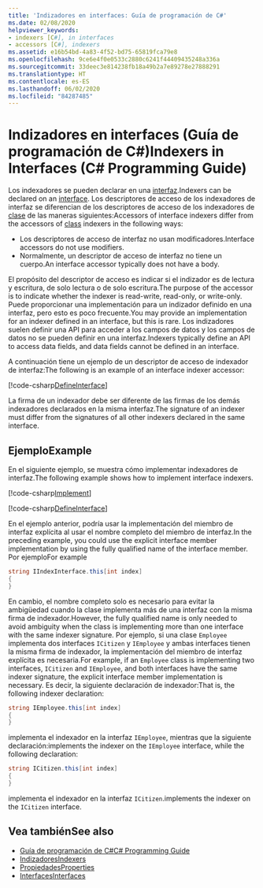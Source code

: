 ```yaml
---
title: 'Indizadores en interfaces: Guía de programación de C#'
ms.date: 02/08/2020
helpviewer_keywords:
- indexers [C#], in interfaces
- accessors [C#], indexers
ms.assetid: e16b54bd-4a83-4f52-bd75-65819fca79e8
ms.openlocfilehash: 9ce6e4f0e0533c2880c6241f44409435248a336a
ms.sourcegitcommit: 33deec3e814238fb18a49b2a7e89278e27888291
ms.translationtype: HT
ms.contentlocale: es-ES
ms.lasthandoff: 06/02/2020
ms.locfileid: "84287485"
---
```

# <a name="indexers-in-interfaces-c-programming-guide"></a><span data-ttu-id="8623b-102">Indizadores en interfaces (Guía de programación de C#)</span><span class="sxs-lookup"><span data-stu-id="8623b-102">Indexers in Interfaces (C# Programming Guide)</span></span>

<span data-ttu-id="8623b-103">Los indexadores se pueden declarar en una [interfaz](../../language-reference/keywords/interface.md).</span><span class="sxs-lookup"><span data-stu-id="8623b-103">Indexers can be declared on an [interface](../../language-reference/keywords/interface.md).</span></span> <span data-ttu-id="8623b-104">Los descriptores de acceso de los indexadores de interfaz se diferencian de los descriptores de acceso de los indexadores de [clase](../../language-reference/keywords/class.md) de las maneras siguientes:</span><span class="sxs-lookup"><span data-stu-id="8623b-104">Accessors of interface indexers differ from the accessors of [class](../../language-reference/keywords/class.md) indexers in the following ways:</span></span>

- <span data-ttu-id="8623b-105">Los descriptores de acceso de interfaz no usan modificadores.</span><span class="sxs-lookup"><span data-stu-id="8623b-105">Interface accessors do not use modifiers.</span></span>
- <span data-ttu-id="8623b-106">Normalmente, un descriptor de acceso de interfaz no tiene un cuerpo.</span><span class="sxs-lookup"><span data-stu-id="8623b-106">An interface accessor typically does not have a body.</span></span>

<span data-ttu-id="8623b-107">El propósito del descriptor de acceso es indicar si el indizador es de lectura y escritura, de solo lectura o de solo escritura.</span><span class="sxs-lookup"><span data-stu-id="8623b-107">The purpose of the accessor is to indicate whether the indexer is read-write, read-only, or write-only.</span></span> <span data-ttu-id="8623b-108">Puede proporcionar una implementación para un indizador definido en una interfaz, pero esto es poco frecuente.</span><span class="sxs-lookup"><span data-stu-id="8623b-108">You may provide an implementation for an indexer defined in an interface, but this is rare.</span></span> <span data-ttu-id="8623b-109">Los indizadores suelen definir una API para acceder a los campos de datos y los campos de datos no se pueden definir en una interfaz.</span><span class="sxs-lookup"><span data-stu-id="8623b-109">Indexers typically define an API to access data fields, and data fields cannot be defined in an interface.</span></span>

<span data-ttu-id="8623b-110">A continuación tiene un ejemplo de un descriptor de acceso de indexador de interfaz:</span><span class="sxs-lookup"><span data-stu-id="8623b-110">The following is an example of an interface indexer accessor:</span></span>

[!code-csharp[DefineInterface](~/samples/snippets/csharp/interfaces/indexers.cs#DefineIndexer)]

<span data-ttu-id="8623b-111">La firma de un indexador debe ser diferente de las firmas de los demás indexadores declarados en la misma interfaz.</span><span class="sxs-lookup"><span data-stu-id="8623b-111">The signature of an indexer must differ from the signatures of all other indexers declared in the same interface.</span></span>

## <a name="example"></a><span data-ttu-id="8623b-112">Ejemplo</span><span class="sxs-lookup"><span data-stu-id="8623b-112">Example</span></span>

<span data-ttu-id="8623b-113">En el siguiente ejemplo, se muestra cómo implementar indexadores de interfaz.</span><span class="sxs-lookup"><span data-stu-id="8623b-113">The following example shows how to implement interface indexers.</span></span>

[!code-csharp[Implement](~/samples/snippets/csharp/interfaces/indexers.cs#ImplementInterface)]

[!code-csharp[DefineInterface](~/samples/snippets/csharp/interfaces/indexers.cs#ExampleCode)]

<span data-ttu-id="8623b-114">En el ejemplo anterior, podría usar la implementación del miembro de interfaz explícita al usar el nombre completo del miembro de interfaz.</span><span class="sxs-lookup"><span data-stu-id="8623b-114">In the preceding example, you could use the explicit interface member implementation by using the fully qualified name of the interface member.</span></span> <span data-ttu-id="8623b-115">Por ejemplo</span><span class="sxs-lookup"><span data-stu-id="8623b-115">For example</span></span>

```csharp
string IIndexInterface.this[int index]
{
}
```

<span data-ttu-id="8623b-116">En cambio, el nombre completo solo es necesario para evitar la ambigüedad cuando la clase implementa más de una interfaz con la misma firma de indexador.</span><span class="sxs-lookup"><span data-stu-id="8623b-116">However, the fully qualified name is only needed to avoid ambiguity when the class is implementing more than one interface with the same indexer signature.</span></span> <span data-ttu-id="8623b-117">Por ejemplo, si una clase `Employee` implementa dos interfaces `ICitizen` y `IEmployee` y ambas interfaces tienen la misma firma de indexador, la implementación del miembro de interfaz explícita es necesaria.</span><span class="sxs-lookup"><span data-stu-id="8623b-117">For example, if an `Employee` class is implementing two interfaces, `ICitizen` and `IEmployee`, and both interfaces have the same indexer signature, the explicit interface member implementation is necessary.</span></span> <span data-ttu-id="8623b-118">Es decir, la siguiente declaración de indexador:</span><span class="sxs-lookup"><span data-stu-id="8623b-118">That is, the following indexer declaration:</span></span>

```csharp
string IEmployee.this[int index]
{
}
```

<span data-ttu-id="8623b-119">implementa el indexador en la interfaz `IEmployee`, mientras que la siguiente declaración:</span><span class="sxs-lookup"><span data-stu-id="8623b-119">implements the indexer on the `IEmployee` interface, while the following declaration:</span></span>

```csharp
string ICitizen.this[int index]
{
}
```

<span data-ttu-id="8623b-120">implementa el indexador en la interfaz `ICitizen`.</span><span class="sxs-lookup"><span data-stu-id="8623b-120">implements the indexer on the `ICitizen` interface.</span></span>

## <a name="see-also"></a><span data-ttu-id="8623b-121">Vea también</span><span class="sxs-lookup"><span data-stu-id="8623b-121">See also</span></span>

- [<span data-ttu-id="8623b-122">Guía de programación de C#</span><span class="sxs-lookup"><span data-stu-id="8623b-122">C# Programming Guide</span></span>](../index.md)
- [<span data-ttu-id="8623b-123">Indizadores</span><span class="sxs-lookup"><span data-stu-id="8623b-123">Indexers</span></span>](./index.md)
- [<span data-ttu-id="8623b-124">Propiedades</span><span class="sxs-lookup"><span data-stu-id="8623b-124">Properties</span></span>](../classes-and-structs/properties.md)
- [<span data-ttu-id="8623b-125">Interfaces</span><span class="sxs-lookup"><span data-stu-id="8623b-125">Interfaces</span></span>](../interfaces/index.md)

